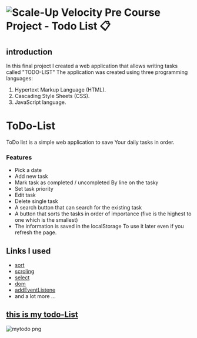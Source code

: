 # ![Scale-Up Velocity](./readme-files/logo-main.png) Pre Course Project - Todo List 📋

## introduction

In this final project I created a web application that allows writing tasks called
"TODO-LIST"
The application was created using three programming languages:
1. Hypertext Markup Language (HTML).
2. Cascading Style Sheets (CSS).
3. JavaScript language.

# ToDo-List

ToDo list is a simple web application to save Your daily tasks in order.

### Features
* Pick a date
* Add new task
* Mark task as completed / uncompleted By line on the taskץ
* Set task priority
* Edit task
* Delete single task
* A search button that can search for the existing task
* A button that sorts the tasks in order of importance (five is the highest to one which is the smallest)
* The information is saved in the localStorage To use it later even if you refresh the page.

## Links I used
* [sort](https://techfunda.com/howto/920/sort-array)
* [scroling](https://stackoverflow.com/questions/9280258/prevent-body-scrolling-but-allow-overlay-scrolling)
* [select](https://developer.mozilla.org/en-US/docs/Web/HTML/Element/select)
* [dom](https://www.w3schools.com/js/js_htmldom.asp)
* [addEventListene](https://developer.mozilla.org/en-US/docs/Web/API/EventTarget/addEventListener)
* and a lot more ...

## [this is my todo-List](https://yagelcohen.github.io/pre-course-2021-final-boilerplate/src/)

![mytodo png](https://user-images.githubusercontent.com/77248177/106511576-16e94800-64d9-11eb-95db-8c05f8625883.png)

